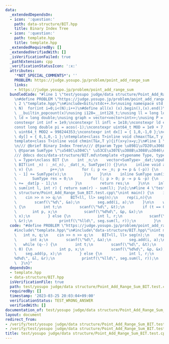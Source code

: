 ```yaml
---
data:
  _extendedDependsOn:
  - icon: ':question:'
    path: data-structure/BIT.hpp
    title: Binary Index Tree
  - icon: ':question:'
    path: template.hpp
    title: template.hpp
  _extendedRequiredBy: []
  _extendedVerifiedWith: []
  _isVerificationFailed: true
  _pathExtension: cpp
  _verificationStatusIcon: ':x:'
  attributes:
    '*NOT_SPECIAL_COMMENTS*': ''
    PROBLEM: https://judge.yosupo.jp/problem/point_add_range_sum
    links:
    - https://judge.yosupo.jp/problem/point_add_range_sum
  bundledCode: "#line 1 \"test/yosupo judge/data structure/Point_Add_Range_Sum_BIT.test.cpp\"\
    \n#define PROBLEM \"https://judge.yosupo.jp/problem/point_add_range_sum\"\n#line\
    \ 2 \"template.hpp\"\n#include<bits/stdc++.h>\nusing namespace std;\n#define rep(i,\
    \ N)  for(int i=0;i<(N);i++)\n#define all(x) (x).begin(),(x).end()\n#define popcount(x)\
    \ __builtin_popcount(x)\nusing i128=__int128_t;\nusing ll = long long;\nusing\
    \ ld = long double;\nusing graph = vector<vector<int>>;\nusing P = pair<int, int>;\n\
    constexpr int inf = 1e9;\nconstexpr ll infl = 1e18;\nconstexpr ld eps = 1e-6;\n\
    const long double pi = acos(-1);\nconstexpr uint64_t MOD = 1e9 + 7;\nconstexpr\
    \ uint64_t MOD2 = 998244353;\nconstexpr int dx[] = { 1,0,-1,0 };\nconstexpr int\
    \ dy[] = { 0,1,0,-1 };\ntemplate<class T>inline void chmax(T&x,T y){if(x<y)x=y;}\n\
    template<class T>inline void chmin(T&x,T y){if(x>y)x=y;}\n#line 1 \"data-structure/BIT.hpp\"\
    \n/// @brief Binary Index Tree\n/// @tparam Type \u8981\u7D20\u306E\u578B\n///\
    \ @tparam SumType \"\u548C\u304C\" \u53CE\u307E\u308B\u3088\u3046\u306A\u578B\n\
    /// @docs docs/data-structure/BIT.md\ntemplate <typename Type, typename SumType\
    \ = Type>\nclass BIT {\n    int _n;\n    vector<SumType> _dat;\npublic:\n    explicit\
    \ BIT(int _n) : _n(_n), _dat(_n, SumType()) {}\n\n    inline void add(int p, Type\
    \ v) {\n        p++;\n        for (; p <= _n; p += p & (-p)) {\n            _dat[p\
    \ - 1] += SumType(v);\n        }\n    }\n\n    inline SumType sum(int p) {\n \
    \       SumType res = 0;\n        for (; p > 0; p -= p & -p) {\n            res\
    \ += _dat[p - 1];\n        }\n        return res;\n    }\n\n    inline SumType\
    \ sum(int l, int r) { return sum(r) - sum(l); }\n};\n#line 4 \"test/yosupo judge/data\
    \ structure/Point_Add_Range_Sum_BIT.test.cpp\"\nint main() {\n    int n, q;\n\
    \    cin >> n >> q;\n    BIT<ll, ll> seg(n);\n    rep(i,n){\n        int a;\n\
    \        scanf(\"%d\", &a);\n        seg.add(i, a);\n    }\n\n    while (q--)\
    \ {\n        int t;\n        scanf(\"%d\", &t);\n        if (t == 0) {\n     \
    \       int p, x;\n            scanf(\"%d%d\", &p, &x);\n            seg.add(p,\
    \ x);\n        } else {\n            int l, r;\n            scanf(\"%d%d\", &l,\
    \ &r);\n            printf(\"%lld\", seg.sum(l, r));\n        }\n    }\n}\n"
  code: "#define PROBLEM \"https://judge.yosupo.jp/problem/point_add_range_sum\"\n\
    #include\"template.hpp\"\n#include\"data-structure/BIT.hpp\"\nint main() {\n \
    \   int n, q;\n    cin >> n >> q;\n    BIT<ll, ll> seg(n);\n    rep(i,n){\n  \
    \      int a;\n        scanf(\"%d\", &a);\n        seg.add(i, a);\n    }\n\n \
    \   while (q--) {\n        int t;\n        scanf(\"%d\", &t);\n        if (t ==\
    \ 0) {\n            int p, x;\n            scanf(\"%d%d\", &p, &x);\n        \
    \    seg.add(p, x);\n        } else {\n            int l, r;\n            scanf(\"\
    %d%d\", &l, &r);\n            printf(\"%lld\", seg.sum(l, r));\n        }\n  \
    \  }\n}"
  dependsOn:
  - template.hpp
  - data-structure/BIT.hpp
  isVerificationFile: true
  path: test/yosupo judge/data structure/Point_Add_Range_Sum_BIT.test.cpp
  requiredBy: []
  timestamp: '2023-03-25 20:03:04+09:00'
  verificationStatus: TEST_WRONG_ANSWER
  verifiedWith: []
documentation_of: test/yosupo judge/data structure/Point_Add_Range_Sum_BIT.test.cpp
layout: document
redirect_from:
- /verify/test/yosupo judge/data structure/Point_Add_Range_Sum_BIT.test.cpp
- /verify/test/yosupo judge/data structure/Point_Add_Range_Sum_BIT.test.cpp.html
title: test/yosupo judge/data structure/Point_Add_Range_Sum_BIT.test.cpp
---
```

